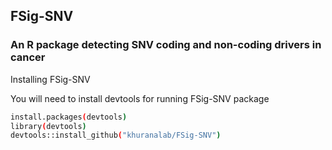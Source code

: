 ## FSig-SNV

### An R package detecting SNV coding and non-coding drivers in cancer

Installing FSig-SNV


You will need to install devtools for running FSig-SNV package

```sh
install.packages(devtools)
library(devtools)
devtools::install_github("khuranalab/FSig-SNV")
```
